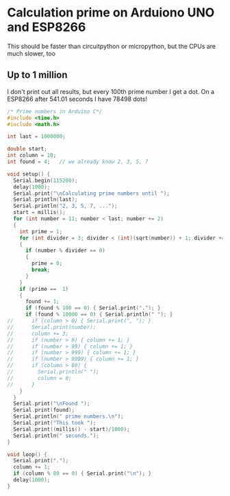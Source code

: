 # Calculation prime on Arduiono UNO and ESP8266

This should be faster than circuitpython or micropython, but the CPUs are much slower, too


## Up to 1 million

I don't print out all results, but every 100th prime number I get a dot. On a ESP8266 after 541.01 seconds I have 78498 dots!

``` c
/* Prime numbers in Arduino C*/
#include <time.h>
#include <math.h>

int last = 1000000;

double start;
int column = 10;
int found = 4;   // we already know 2, 3, 5, 7

void setup() {
  Serial.begin(115200);
  delay(1000);
  Serial.print("\nCalculating prime numbers until ");
  Serial.println(last);
  Serial.println("2, 3, 5, 7, ...");
  start = millis();
  for (int number = 11; number < last; number += 2)
  {
    int prime = 1;
    for (int divider = 3; divider < (int)(sqrt(number)) + 1; divider += 2)
    {
      if (number % divider == 0)
      {
        prime = 0;
        break;
      }
    }
    if (prime ==  1)
    {
      found += 1;
      if (found % 100 == 0) { Serial.print("."); }
      if (found % 10000 == 0) { Serial.println(" "); }
//      if (column > 0) { Serial.print(", "); }
//      Serial.print(number);
//      column += 3;
//      if (number > 9) { column += 1; }
//      if (number > 99) { column += 1; }
//      if (number > 999) { column += 1; }
//      if (number > 9999) { column += 1; }
//      if (column > 80) { 
//        Serial.println(" "); 
//        column = 0;
//      }      
    }
  }
  Serial.print("\nFound ");
  Serial.print(found);
  Serial.println(" prime numbers.\n");
  Serial.print("This took ");
  Serial.print((millis() - start)/1000);
  Serial.println(" seconds.");
}

void loop() {
  Serial.print(".");
  column += 1;
  if (column % 80 == 0) { Serial.print("\n"); }
  delay(1000);
}

```
